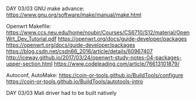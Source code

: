 DAY 03/03
GNU make advance:
https://www.gnu.org/software/make/manual/make.html

Openwrt Makefile:
https://www.ccs.neu.edu/home/noubir/Courses/CS6710/S12/material/OpenWrt_Dev_Tutorial.pdf
https://openwrt.org/docs/guide-developer/packages
https://openwrt.org/docs/guide-developer/packages
https://blog.csdn.net/csdn66_2016/article/details/60967407
http://iceway.github.io/2017/03/24/openwrt-study-notes-04-packages-upper-section.html
https://www.codeleading.com/article/76613101879/

Autoconf, AutoMake:
https://coin-or-tools.github.io/BuildTools/configure
https://coin-or-tools.github.io/BuildTools/autotools-intro


DAY 03/03
Mali driver had to be built natively

